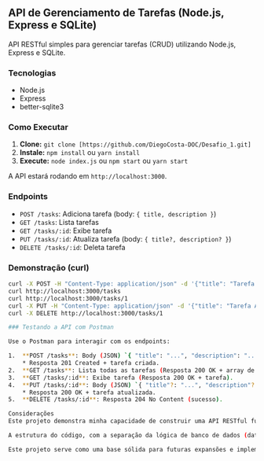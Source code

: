 ## API de Gerenciamento de Tarefas (Node.js, Express e SQLite)

API RESTful simples para gerenciar tarefas (CRUD) utilizando Node.js, Express e SQLite.

### Tecnologias

* Node.js
* Express
* better-sqlite3

### Como Executar

1.  **Clone:** `git clone [https://github.com/DiegoCosta-DOC/Desafio_1.git]`
2.  **Instale:** `npm install` ou `yarn install`
3.  **Execute:** `node index.js` ou `npm start` ou `yarn start`

A API estará rodando em `http://localhost:3000`.

### Endpoints

* `POST /tasks`: Adiciona tarefa (body: `{ title, description }`)
* `GET /tasks`: Lista tarefas
* `GET /tasks/:id`: Exibe tarefa
* `PUT /tasks/:id`: Atualiza tarefa (body: `{ title?, description? }`)
* `DELETE /tasks/:id`: Deleta tarefa

### Demonstração (curl)

```bash
curl -X POST -H "Content-Type: application/json" -d '{"title": "Tarefa Exemplo", "description": "Descrição da tarefa"}' http://localhost:3000/tasks
curl http://localhost:3000/tasks
curl http://localhost:3000/tasks/1
curl -X PUT -H "Content-Type: application/json" -d '{"title": "Tarefa Atualizada"}' http://localhost:3000/tasks/1
curl -X DELETE http://localhost:3000/tasks/1

### Testando a API com Postman

Use o Postman para interagir com os endpoints:

1.  **POST /tasks**: Body (JSON) `{ "title": "...", "description": "..." }`
    * Resposta 201 Created + tarefa criada.
2.  **GET /tasks**: Lista todas as tarefas (Resposta 200 OK + array de tarefas).
3.  **GET /tasks/:id**: Exibe tarefa (Resposta 200 OK + tarefa).
4.  **PUT /tasks/:id**: Body (JSON) `{ "title"?: "...", "description"?: "..." }`
    * Resposta 200 OK + tarefa atualizada.
5.  **DELETE /tasks/:id**: Resposta 204 No Content (sucesso).

Considerações
Este projeto demonstra minha capacidade de construir uma API RESTful funcional utilizando Node.js e Express, incluindo a configuração de rotas, tratamento de requisições e respostas HTTP, e interação com um banco de dados SQLite para persistência de dados. A escolha do SQLite simplifica a configuração e implantação para um projeto de demonstração.

A estrutura do código, com a separação da lógica de banco de dados (database.js) e da lógica da API (index.js), visa a organização e a manutenibilidade. O tratamento de erros básico e a validação de entrada demonstram uma preocupação com a robustez da API.

Este projeto serve como uma base sólida para futuras expansões e implementações mais complexas. Estou ansioso para aplicar e aprimorar minhas habilidades em projetos maiores e mais desafiadores.